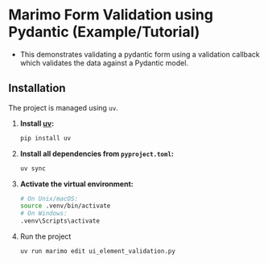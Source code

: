 # Marimo Form Validation using Pydantic (Example/Tutorial)

- This demonstrates validating a pydantic form using a validation callback which validates the data against a Pydantic model.

## Installation

The project is managed using `uv`.

1. **Install [uv](https://github.com/astral-sh/uv):**

    ```sh
    pip install uv
    ```

2. **Install all dependencies from `pyproject.toml`:**

    ```sh
    uv sync
    ```

3. **Activate the virtual environment:**

    ```sh
    # On Unix/macOS:
    source .venv/bin/activate
    # On Windows:
    .venv\Scripts\activate
    ```

4. Run the project

    ```sh
    uv run marimo edit ui_element_validation.py
    ```

